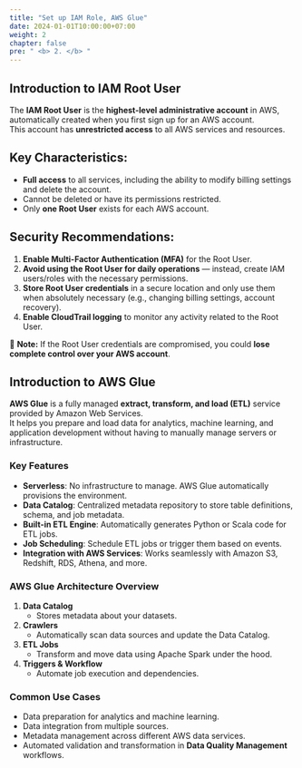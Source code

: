 ```yaml
---
title: "Set up IAM Role, AWS Glue"
date: 2024-01-01T10:00:00+07:00
weight: 2
chapter: false
pre: " <b> 2. </b> "
---
```


## Introduction to IAM Root User

The **IAM Root User** is the **highest-level administrative account** in AWS, automatically created when you first sign up for an AWS account.  
This account has **unrestricted access** to all AWS services and resources.

## Key Characteristics:
- **Full access** to all services, including the ability to modify billing settings and delete the account.
- Cannot be deleted or have its permissions restricted.
- Only **one Root User** exists for each AWS account.

## Security Recommendations:
1. **Enable Multi-Factor Authentication (MFA)** for the Root User.
2. **Avoid using the Root User for daily operations** — instead, create IAM users/roles with the necessary permissions.
3. **Store Root User credentials** in a secure location and only use them when absolutely necessary (e.g., changing billing settings, account recovery).
4. **Enable CloudTrail logging** to monitor any activity related to the Root User.

📌 **Note:** If the Root User credentials are compromised, you could **lose complete control over your AWS account**.

## Introduction to AWS Glue

**AWS Glue** is a fully managed **extract, transform, and load (ETL)** service provided by Amazon Web Services.  
It helps you prepare and load data for analytics, machine learning, and application development without having to manually manage servers or infrastructure.

### Key Features
- **Serverless**: No infrastructure to manage. AWS Glue automatically provisions the environment.
- **Data Catalog**: Centralized metadata repository to store table definitions, schema, and job metadata.
- **Built-in ETL Engine**: Automatically generates Python or Scala code for ETL jobs.
- **Job Scheduling**: Schedule ETL jobs or trigger them based on events.
- **Integration with AWS Services**: Works seamlessly with Amazon S3, Redshift, RDS, Athena, and more.

### AWS Glue Architecture Overview
1. **Data Catalog**  
   - Stores metadata about your datasets.  
2. **Crawlers**  
   - Automatically scan data sources and update the Data Catalog.  
3. **ETL Jobs**  
   - Transform and move data using Apache Spark under the hood.  
4. **Triggers & Workflow**  
   - Automate job execution and dependencies.


### Common Use Cases
- Data preparation for analytics and machine learning.
- Data integration from multiple sources.
- Metadata management across different AWS data services.
- Automated validation and transformation in **Data Quality Management** workflows.

